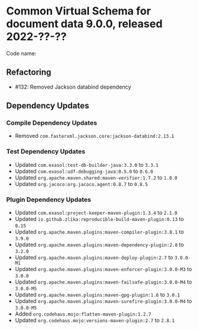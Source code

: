 # Common Virtual Schema for document data 9.0.0, released 2022-??-??

Code name:

## Refactoring

* #132: Removed Jackson databind dependency

## Dependency Updates

### Compile Dependency Updates

* Removed `com.fasterxml.jackson.core:jackson-databind:2.13.1`

### Test Dependency Updates

* Updated `com.exasol:test-db-builder-java:3.3.0` to `3.3.1`
* Updated `com.exasol:udf-debugging-java:0.5.0` to `0.6.0`
* Updated `org.apache.maven.shared:maven-verifier:1.7.2` to `1.8.0`
* Updated `org.jacoco:org.jacoco.agent:0.8.7` to `0.8.5`

### Plugin Dependency Updates

* Updated `com.exasol:project-keeper-maven-plugin:1.3.4` to `2.1.0`
* Updated `io.github.zlika:reproducible-build-maven-plugin:0.13` to `0.15`
* Updated `org.apache.maven.plugins:maven-compiler-plugin:3.8.1` to `3.9.0`
* Updated `org.apache.maven.plugins:maven-dependency-plugin:2.8` to `3.2.0`
* Updated `org.apache.maven.plugins:maven-deploy-plugin:2.7` to `3.0.0-M1`
* Updated `org.apache.maven.plugins:maven-enforcer-plugin:3.0.0-M3` to `3.0.0`
* Updated `org.apache.maven.plugins:maven-failsafe-plugin:3.0.0-M4` to `3.0.0-M5`
* Updated `org.apache.maven.plugins:maven-gpg-plugin:1.6` to `3.0.1`
* Updated `org.apache.maven.plugins:maven-surefire-plugin:3.0.0-M4` to `3.0.0-M5`
* Added `org.codehaus.mojo:flatten-maven-plugin:1.2.7`
* Updated `org.codehaus.mojo:versions-maven-plugin:2.7` to `2.8.1`
